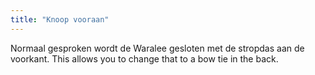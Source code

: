 ```yaml
---
title: "Knoop vooraan"
---
```


Normaal gesproken wordt de Waralee gesloten met de stropdas aan de voorkant. This allows you to change that to a bow tie in the back.